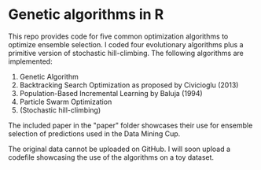 # Genetic algorithms in R

This repo provides code for five common optimization algorithms to optimize ensemble selection. I coded four evolutionary algorithms plus a primitive version of stochastic hill-climbing. The following algorithms are implemented:

1. Genetic Algorithm 
2. Backtracking Search Optimization as proposed by Civicioglu (2013)
3. Population-Based Incremental Learning by Baluja (1994)
4. Particle Swarm Optimization
5. (Stochastic hill-climbing)

The included paper in the "paper" folder showcases their use for ensemble selection of predictions used in the Data Mining Cup. 

The original data cannot be uploaded on GitHub. I will soon upload a codefile showcasing the use of the algorithms on a toy dataset.
